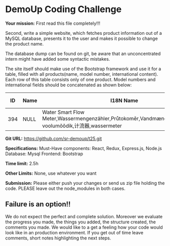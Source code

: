 # DemoUp Coding Challenge

**Your mission:**
First read this file completely!!! 

Second, write a simple website, which fetches product information out of a MySQL database, presents it to the user and makes it possible to change the product name.

The database dump can be found on git, be aware that an unconcentrated intern might have added some syntactic mistakes. 

The site itself should make use of the Bootstrap framework and use it for a table, filled with all products(name, model number, international content). Each row of this table consists only of one product. Model numbers and international fields should be concatenated as shown below:


|ID|Name|I18N Name|Model Number|
|---|---|---|---|
|394|NULL|Water Smart Flow Meter,Wassermengenzähler,Průtokoměr,Vandmængdetæller,Nutikas voolumõõdik,计流器,wassermeter|8188,8188-20,8188-24,8188-29|


**Git URL:**
https://github.com/sr-demoup/t25.git

**Specifications:**
Must-Have components: React, Redux, Express.js, Node.js
Database: Mysql
Frontend: Bootstrap

**Time limit:** 2.5h

**Other Limits:** None, use whatever you want

**Submission:** Please either push your changes or send us zip file holding the code. PLEASE leave out the node_modules in both cases.

## Failure is an option!!
We do not expect the perfect and complete solution. Moreover we evaluate the progress you made, the things you added, the structure created, the comments you made. We would like to a get a feeling how your code would look like in an production environment. If you get out of time leave comments, short notes highlighting the next steps.
